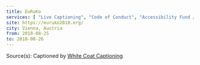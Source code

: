 ```yaml
---
title: EuRuKo
services: [ "Live Captioning", "Code of Conduct", "Accessibility Fund / Pledge / Statement", "Mobility Access" ]
site: https://euruko2018.org/
city: Vienna, Austria
from: 2018-08-25
to: 2018-08-26
---
```


Source(s): Captioned by [White Coat Captioning](http://www.whitecoatcaptioning.com/)
